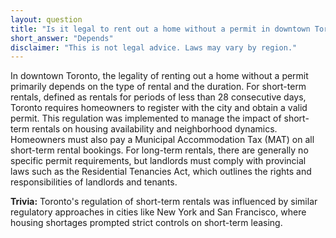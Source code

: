 ```yaml
---
layout: question
title: "Is it legal to rent out a home without a permit in downtown Toronto, Canada?"
short_answer: "Depends"
disclaimer: "This is not legal advice. Laws may vary by region."
---
```


In downtown Toronto, the legality of renting out a home without a permit primarily depends on the type of rental and the duration. For short-term rentals, defined as rentals for periods of less than 28 consecutive days, Toronto requires homeowners to register with the city and obtain a valid permit. This regulation was implemented to manage the impact of short-term rentals on housing availability and neighborhood dynamics. Homeowners must also pay a Municipal Accommodation Tax (MAT) on all short-term rental bookings. For long-term rentals, there are generally no specific permit requirements, but landlords must comply with provincial laws such as the Residential Tenancies Act, which outlines the rights and responsibilities of landlords and tenants.

**Trivia:** Toronto's regulation of short-term rentals was influenced by similar regulatory approaches in cities like New York and San Francisco, where housing shortages prompted strict controls on short-term leasing.
